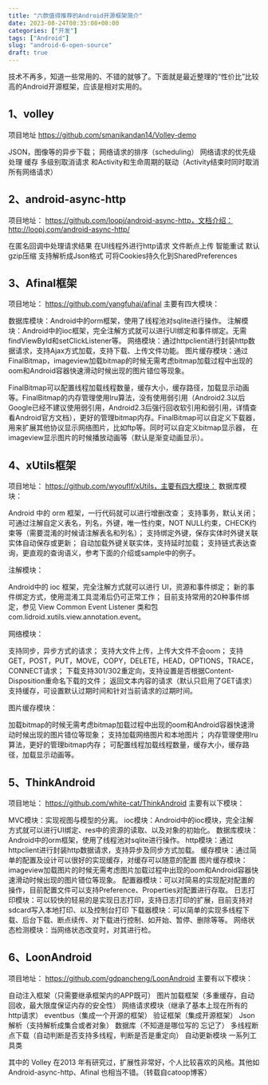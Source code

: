 ```yaml
---
title: "六款值得推荐的Android开源框架简介"
date: 2023-08-24T08:35:08+08:00
categories: ["开发"]
tags: ["Android"]
slug: "android-6-open-source"
draft: true
---
```



技术不再多，知道一些常用的、不错的就够了。下面就是最近整理的“性价比”比较高的Android开源框架，应该是相对实用的。


## 1、volley
项目地址 https://github.com/smanikandan14/Volley-demo

JSON，图像等的异步下载；
网络请求的排序（scheduling）
网络请求的优先级处理
缓存
多级别取消请求
和Activity和生命周期的联动（Activity结束时同时取消所有网络请求）

## 2、android-async-http
项目地址： https://github.com/loopj/android-async-http，文档介绍： http://loopj.com/android-async-http/

在匿名回调中处理请求结果
在UI线程外进行http请求
文件断点上传
智能重试
默认gzip压缩
支持解析成Json格式
可将Cookies持久化到SharedPreferences

## 3、Afinal框架
项目地址： https://github.com/yangfuhai/afinal
主要有四大模块：

数据库模块：Android中的orm框架，使用了线程池对sqlite进行操作。
注解模块：Android中的ioc框架，完全注解方式就可以进行UI绑定和事件绑定。无需findViewById和setClickListener等。
网络模块：通过httpclient进行封装http数据请求，支持Ajax方式加载，支持下载、上传文件功能。
图片缓存模块：通过FinalBitmap，imageview加载bitmap的时候无需考虑bitmap加载过程中出现的oom和Android容器快速滑动时候出现的图片错位等现象。

FinalBitmap可以配置线程加载线程数量，缓存大小，缓存路径，加载显示动画等。FinalBitmap的内存管理使用lru算法，没有使用弱引用（Android2.3以后Google已经不建议使用弱引用，Android2.3后强行回收软引用和弱引用，详情查看Android官方文档），更好的管理bitmap内存。FinalBitmap可以自定义下载器，用来扩展其他协议显示网络图片，比如ftp等。同时可以自定义bitmap显示器，
在imageview显示图片的时候播放动画等（默认是渐变动画显示）。

## 4、xUtils框架
项目地址： https://github.com/wyouflf/xUtils，主要有四大模块：
数据库模块：

Android 中的 orm 框架，一行代码就可以进行增删改查；
支持事务，默认关闭；
可通过注解自定义表名，列名，外键，唯一性约束，NOT NULL约束，CHECK约束等（需要混淆的时候请注解表名和列名）；
支持绑定外键，保存实体时外键关联实体自动保存或更新；
自动加载外键关联实体，支持延时加载；
支持链式表达查询，更直观的查询语义，参考下面的介绍或sample中的例子。

注解模块：

Android中的 ioc 框架，完全注解方式就可以进行 UI，资源和事件绑定；
新的事件绑定方式，使用混淆工具混淆后仍可正常工作；
目前支持常用的20种事件绑定，参见 View Common Event Listener 类和包com.lidroid.xutils.view.annotation.event。

网络模块：

支持同步，异步方式的请求；
支持大文件上传，上传大文件不会oom；
支持GET，POST，PUT，MOVE，COPY，DELETE，HEAD，OPTIONS，TRACE，CONNECT请求；
下载支持301/302重定向，支持设置是否根据Content-Disposition重命名下载的文件；
返回文本内容的请求（默认只启用了GET请求）支持缓存，可设置默认过期时间和针对当前请求的过期时间。

图片缓存模块：

加载bitmap的时候无需考虑bitmap加载过程中出现的oom和Android容器快速滑动时候出现的图片错位等现象；
支持加载网络图片和本地图片；
内存管理使用lru算法，更好的管理bitmap内存；
可配置线程加载线程数量，缓存大小，缓存路径，加载显示动画等。

## 5、ThinkAndroid
项目地址： https://github.com/white-cat/ThinkAndroid
主要有以下模块：

MVC模块：实现视图与模型的分离。
ioc模块：Android中的ioc模块，完全注解方式就可以进行UI绑定、res中的资源的读取、以及对象的初始化。
数据库模块：Android中的orm框架，使用了线程池对sqlite进行操作。
http模块：通过httpclient进行封装http数据请求，支持异步及同步方式加载。
缓存模块：通过简单的配置及设计可以很好的实现缓存，对缓存可以随意的配置
图片缓存模块：imageview加载图片的时候无需考虑图片加载过程中出现的oom和Android容器快速滑动时候出现的图片错位等现象。
配置器模块：可以对简易的实现配对配置的操作，目前配置文件可以支持Preference、Properties对配置进行存取。
日志打印模块：可以较快的轻易的是实现日志打印，支持日志打印的扩展，目前支持对sdcard写入本地打印、以及控制台打印
下载器模块：可以简单的实现多线程下载、后台下载、断点续传、对下载进行控制、如开始、暂停、删除等等。
网络状态检测模块：当网络状态改变时，对其进行检。

## 6、LoonAndroid
项目地址： https://github.com/gdpancheng/LoonAndroid
主要有以下模块：

自动注入框架（只需要继承框架内的APP既可）
图片加载框架（多重缓存，自动回收，最大限度保证内存的安全性）
网络请求模块（继承了基本上现在所有的http请求）
eventbus（集成一个开源的框架）
验证框架（集成开源框架）
Json解析（支持解析成集合或者对象）
数据库（不知道是哪位写的 忘记了）
多线程断点下载（自动判断是否支持多线程，判断是否是重定向）
自动更新模块
一系列工具类

其中的 Volley 在2013 年有研究过，扩展性非常好，个人比较喜欢的风格。其他如 Android-async-http、Afinal 也相当不错。（转载自catoop博客）